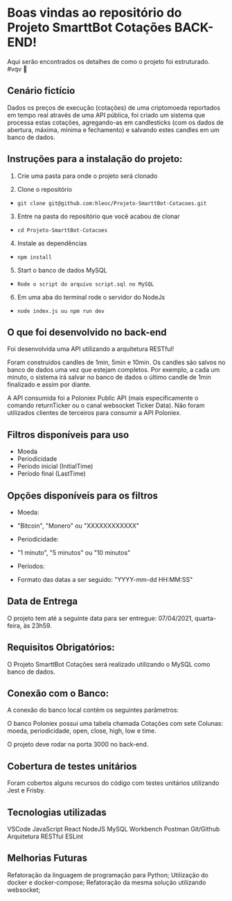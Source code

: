 # Boas vindas ao repositório do Projeto SmarttBot Cotações BACK-END!
Aqui serão encontrados os detalhes de como o projeto foi estruturado. #vqv 🚀


## Cenário fictício
Dados os preços de execução (cotações) de uma criptomoeda reportados em tempo real
através de uma API pública, foi criado um sistema que processa estas cotações,
agregando-as em candlesticks (com os dados de abertura, máxima, mínima e fechamento) e salvando estes candles em um banco de dados.


## Instruções para a instalação do projeto:
1. Crie uma pasta para onde o projeto será clonado

2. Clone o repositório
  * `git clone git@github.com:hleoc/Projeto-SmarttBot-Cotacoes.git`

3. Entre na pasta do repositório que você acabou de clonar
  * `cd Projeto-SmarttBot-Cotacoes`

4. Instale as dependências
  * `npm install`

5. Start o banco de dados MySQL
  * `Rode o script do arquivo script.sql no MySQL`

6. Em uma aba do terminal rode o servidor do NodeJs
  * `node index.js ou npm run dev`


## O que foi desenvolvido no back-end
Foi desenvolvida uma API utilizando a arquitetura RESTful!

Foram construidos candles de 1min, 5min e 10min. Os candles são salvos no
banco de dados uma vez que estejam completos. Por exemplo, a cada um minuto, o sistema irá salvar no banco de dados o último candle de 1min finalizado e assim por diante.

A API consumida foi a Poloniex Public API (mais especificamente o
comando returnTicker ou o canal websocket Ticker Data). Não foram utilizados clientes de
terceiros para consumir a API Poloniex.

## Filtros disponíveis para uso
- Moeda
- Periodicidade
- Período inicial (InitialTime)
- Período final (LastTime)


## Opções disponíveis para os filtros
- Moeda:
* "Bitcoin", "Monero" ou "XXXXXXXXXXXX"

- Periodicidade:
* "1 minuto", "5 minutos" ou "10 minutos"

- Períodos:
* Formato das datas a ser seguido: "YYYY-mm-dd HH:MM:SS"



## Data de Entrega
O projeto tem até a seguinte data para ser entregue: 07/04/2021, quarta-feira, às 23h59.


## Requisitos Obrigatórios:
O Projeto SmarttBot Cotações será realizado utilizando o MySQL como banco de dados.


## Conexão com o Banco:
A conexão do banco local contém os seguintes parâmetros:



O banco Poloniex possui uma tabela chamada Cotações com sete Colunas: moeda, periodicidade, open, close, high, low e time.

O projeto deve rodar na porta 3000 no back-end.

## Cobertura de testes unitários
Foram cobertos alguns recursos do código com testes unitários utilizando Jest e Frisby.


## Tecnologias utilizadas
VSCode
JavaScript
React
NodeJS
MySQL Workbench
Postman
Git/Github
Arquitetura RESTful
ESLint


## Melhorias Futuras
Refatoração da linguagem de programação para Python;
Utilização do docker e docker-compose;
Refatoração da mesma solução utilizando websocket;
